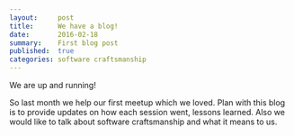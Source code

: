```yaml
---
layout:     post
title:      We have a blog!
date:       2016-02-18
summary:    First blog post
published:  true   
categories: software craftsmanship
---
```

We are up and running!

So last month we help our first meetup which we loved. 
Plan with this blog is to provide updates on how each session went, lessons learned. 
Also we would like to talk about software craftsmanship and what it means to us.


